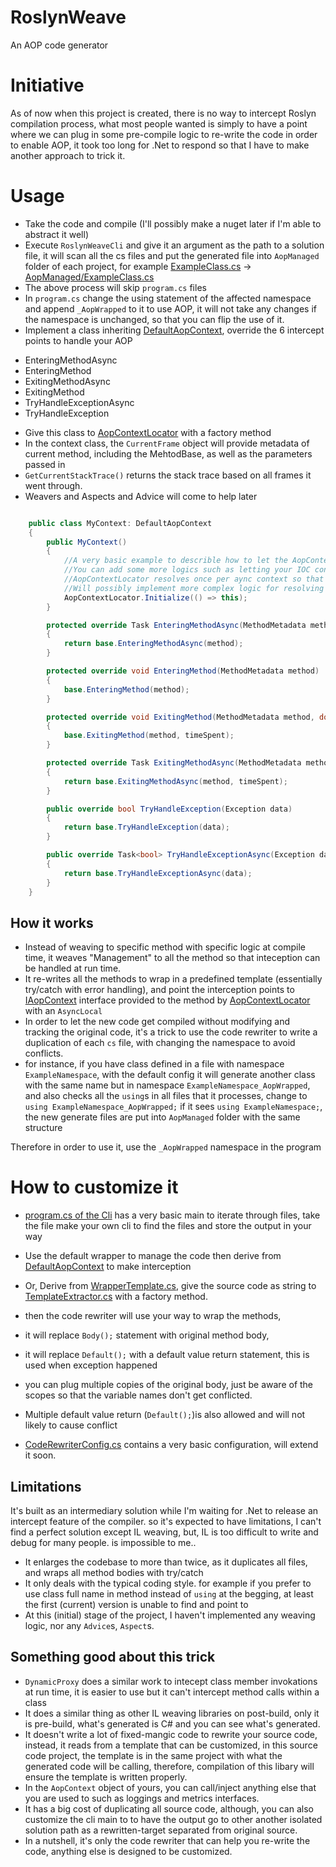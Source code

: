 # RoslynWeave
An AOP code generator

# Initiative
As of now when this project is created, there is no way to intercept Roslyn compilation process, what most people wanted is simply to have a point where we can plug in some pre-compile logic to re-write the code in order to enable AOP, it took too long for .Net to respond so that I have to make another approach to trick it.

# Usage
- Take the code and compile (I'll possibly make a nuget later if I'm able to abstract it well)
- Execute `RoslynWeaveCli` and give it an argument as the path to a solution file, it will scan all the cs files and put the generated file into `AopManaged` folder of each project, for example [ExampleClass.cs](RoslynWeaveTests/ExampleClass.cs) -> [AopManaged/ExampleClass.cs](RoslynWeaveTests/AopManaged/ExampleClass.cs)
- The above process will skip `program.cs` files
- In `program.cs` change the using statement of the affected namespace and append `_AopWrapped` to it to use AOP, it will not take any changes if the namespace is unchanged, so that you can flip the use of it.
- Implement a class inheriting [DefaultAopContext](RoslynWeave/DefaultAopContext.cs), override the 6 intercept points to handle your AOP
* EnteringMethodAsync
* EnteringMethod
* ExitingMethodAsync
* ExitingMethod
* TryHandleExceptionAsync
* TryHandleException
- Give this class to [AopContextLocator](RoslynWeave/AopContextLocator.cs) with a factory method
- In the context class, the `CurrentFrame` object will provide metadata of current method, including the MehtodBase, as well as the parameters passed in
- `GetCurrentStackTrace()` returns the stack trace based on all frames it went through.
- Weavers and Aspects and Advice will come to help later
```cs

    public class MyContext: DefaultAopContext
    {
        public MyContext()
        {
            //A very basic example to describle how to let the AopContextLoctor resolve the Context. 
            //You can add some more logics such as letting your IOC container to resolve. 
            //AopContextLocator resolves once per aync context so that the the AopContext is scoped. 
            //Will possibly implement more complex logic for resolving to handle more scenarios
            AopContextLocator.Initialize(() => this);
        }

        protected override Task EnteringMethodAsync(MethodMetadata method)
        {
            return base.EnteringMethodAsync(method);
        }

        protected override void EnteringMethod(MethodMetadata method)
        {
            base.EnteringMethod(method);
        }

        protected override void ExitingMethod(MethodMetadata method, double timeSpent)
        {
            base.ExitingMethod(method, timeSpent);
        }

        protected override Task ExitingMethodAsync(MethodMetadata method, double timeSpent)
        {
            return base.ExitingMethodAsync(method, timeSpent);
        }

        public override bool TryHandleException(Exception data)
        {
            return base.TryHandleException(data);
        }

        public override Task<bool> TryHandleExceptionAsync(Exception data)
        {
            return base.TryHandleExceptionAsync(data);
        }
    }
```



## How it works
- Instead of weaving to specific method with specific logic at compile time, it weaves "Management" to all the method so that inteception can be handled at run time.
- It re-writes all the methods to wrap in a predefined template (essentially try/catch with error handling), and point the interception points to [IAopContext](RoslynWeave/IAopContext.cs) interface provided to the method by [AopContextLocator](RoslynWeave/AopContextLocator.cs) with an `AsyncLocal`
- In order to let the new code get compiled without modifying and tracking the original code, it's a trick to use the code rewriter to write a duplication of each `cs` file, with changing the namespace to avoid conflicts.
- for instance, if you have class defined in a file with namespace `ExampleNamespace`, with the default config it will generate another class with the same name but in namespace `ExampleNamespace_AopWrapped`, and also checks all the `using`s in all files that it processes, change to `using ExampleNamespace_AopWrapped;` if it sees `using ExampleNamespace;`, the new generate files are put into `AopManaged` folder with the same structure

Therefore in order to use it, use the `_AopWrapped` namespace in the program

# How to customize it
- [program.cs of the Cli](RoslynWeaveCli/Program.cs) has a very basic main to iterate through files,  take the file make your own cli to find the files and store the output in your way
- Use the default wrapper to manage the code then derive from [DefaultAopContext](RoslynWeave/DefaultAopContext.cs) to make interception

- Or, Derive from [WrapperTemplate.cs](RoslynWeave/CodeRewriter/WrapperTemplate.cs), give the source code as string to [TemplateExtractor.cs](RoslynWeave/CodeRewriter/TemplateExtractor.cs) with a factory method.
- then the code rewriter will use your way to wrap the methods,
- it will replace `Body();` statement with original method body,
- it will replace `Default();` with a default value return statement, this is used when exception happened
- you can plug multiple copies of the original body, just be aware of the scopes so that the variable names don't get conflicted.
- Multiple default value return (`Default();`)is also allowed and will not likely to cause conflict 
- [CodeRewriterConfig.cs](RoslynWeave/CodeRewriter/CodeRewriterConfig.cs) contains a very basic configuration, will extend it soon.

## Limitations
It's built as an intermediary solution while I'm waiting for .Net to release an intercept feature of the compiler. so it's expected to have limitations, I can't find a perfect solution except IL weaving, but, IL is too difficult to write and debug for many people. is impossible to me..
- It enlarges the codebase to more than twice, as it duplicates all files, and wraps all method bodies with try/catch
- It only deals with the typical coding style. for example if you prefer to use class full name in method instead of `using` at the begging, at least the first (current) version is unable to find and point to  
- At this (initial) stage of the project, I haven't implemented any weaving logic, nor any `Advice`s, `Aspect`s.

## Something good about this trick
- `DynamicProxy` does a similar work to intecept class member invokations at run time, it is easier to use but it can't intercept method calls within a class
- It does a similar thing as other IL weaving libraries on post-build, only it is pre-build, what's generated is C# and you can see what's generated.
- It doesn't write a lot of fixed-mangic code to rewrite your source code, instead, it reads from a template that can be customized, in this source code project, the template is in the same project with what the generated code will be calling, therefore, compilation of this libary will ensure the template is written properly.
- In the `AopContext` object of yours, you can call/inject anything else that you are used to such as loggings and metrics interfaces.
- It has a big cost of duplicating all source code, although, you can also customize the cli main to to have the output go to other another isolated solution path as a rewritten-target separated from original source.
- In a nutshell, it's only the code rewriter that can help you re-write the code, anything else is designed to be customized.
